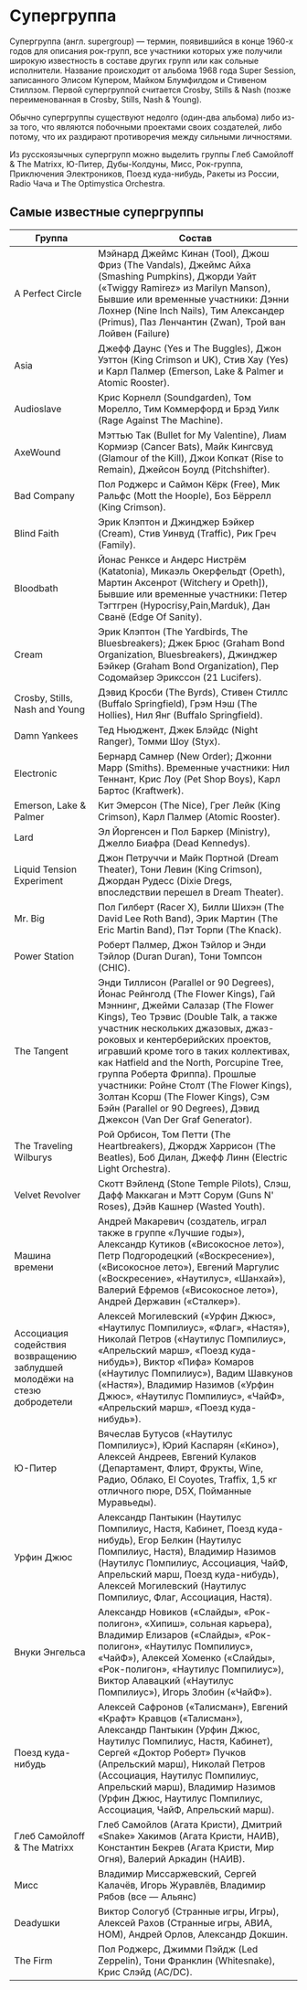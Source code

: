 # Супергруппа

Супергруппа (англ. supergroup) — термин, появившийся в конце 1960-х годов для 
описания рок-групп, все участники которых уже получили широкую известность в 
составе других групп или как сольные исполнители. Название происходит от 
альбома 1968 года Super Session, записанного Элисом Купером, Майком Блумфилдом 
и Стивеном Стиллзом. Первой супергруппой считается Crosby, Stills & Nash 
(позже переименованная в Crosby, Stills, Nash & Young).

Обычно супергруппы существуют недолго (один-два альбома) либо из-за того, что 
являются побочными проектами своих создателей, либо потому, что их раздирают 
противоречия между сильными личностями.

Из русскоязычных супергрупп можно выделить группы Глеб Самойлоff & The 
Matrixx, Ю-Питер, Дубы-Колдуны, Мисс, Рок-группа, Приключения Электроников, 
Поезд куда-нибудь, Ракеты из России, Radio Чача и The Optimystica Orchestra.

## Самые известные супергруппы
|Группа                         |Состав                                                                                                                                                                                                                                                                            |
|-------------------------------|----------------------------------------------------------------------------------------------------------------------------------------------------------------------------------------------------------------------------------------------------------------------------------|
|A Perfect Circle               |Мэйнард Джеймс Кинан (Tool), Джош Фриз (The Vandals), Джеймс Айха (Smashing Pumpkins), Джорди Уайт («Twiggy Ramirez» из Marilyn Manson), Бывшие или временные участники: Дэнни Лохнер (Nine Inch Nails), Тим Александер (Primus), Паз Ленчантин (Zwan), Трой ван Лойвен (Failure) |
|Asia                           |Джефф Даунс (Yes и The Buggles), Джон Уэттон (King Crimson и UK), Стив Хау (Yes) и Карл Палмер (Emerson, Lake & Palmer и Atomic Rooster).
|Audioslave                     |Крис Корнелл (Soundgarden), Том Морелло, Тим Коммерфорд и Брэд Уилк (Rage Against The Machine).
|AxeWound                       |Мэттью Так (Bullet for My Valentine), Лиам Кормиэр (Cancer Bats), Майк Кингсвуд (Glamour of the Kill), Джои Копкат (Rise to Remain), Джейсон Боулд (Pitchshifter).
|Bad Company                    |Пол Роджерс и Саймон Кёрк (Free), Мик Ральфс (Mott the Hoople), Боз Бёррелл (King Crimson).
|Blind Faith                    |Эрик Клэптон и Джинджер Бэйкер (Cream), Стив Уинвуд (Traffic), Рик Греч (Family).
|Bloodbath                      |Йонас Ренксе и Андерс Нистрём (Katatonia), Микаэль Окерфельдт (Opeth), Мартин Аксенрот (Witchery и Opeth]), Бывшие или временные участники: Петер Тэгтгрен (Hypocrisy,Pain,Marduk), Дан Сванё (Edge Of Sanity).
|Cream                          |Эрик Клэптон (The Yardbirds, The Bluesbreakers); Джек Брюс (Graham Bond Organization, Bluesbreakers), Джинджер Бэйкер (Graham Bond Organization), Пер Содомайзер Эрикссон (21 Lucifers).
|Crosby, Stills, Nash and Young |Дэвид Кросби (The Byrds), Стивен Стиллс (Buffalo Springfield), Грэм Нэш (The Hollies), Нил Янг (Buffalo Springfield).
|Damn Yankees                   |Тед Ньюджент, Джек Блэйдс (Night Ranger), Томми Шоу (Styx).
|Electronic                     |Бернард Самнер (New Order); Джонни Марр (Smiths). Временные участники: Нил Теннант, Крис Лоу (Pet Shop Boys), Карл Бартос (Kraftwerk).
|Emerson, Lake & Palmer         |Кит Эмерсон (The Nice), Грег Лейк (King Crimson), Карл Палмер (Atomic Rooster).
|Lard                           |Эл Йоргенсен и Пол Баркер (Ministry), Джелло Биафра (Dead Kennedys).
|Liquid Tension Experiment      |Джон Петруччи и Майк Портной (Dream Theater), Тони Левин (King Crimson), Джордан Рудесс (Dixie Dregs, впоследствии перешел в Dream Theater).
|Mr. Big                        |Пол Гилберт (Racer X), Билли Шихэн (The David Lee Roth Band), Эрик Мартин (The Eric Martin Band), Пэт Торпи (The Knack).
|Power Station                  |Роберт Палмер, Джон Тэйлор и Энди Тэйлор (Duran Duran), Тони Томпсон (CHIC).
|The Tangent                    |Энди Тиллисон (Parallel or 90 Degrees), Йонас Рейнголд (The Flower Kings), Гай Мэннинг, Джейми Салазар (The Flower Kings), Тео Трэвис (Double Talk, а также участник нескольких джазовых, джаз-роковых и кентерберийских проектов, игравший кроме того в таких коллективах, как Hatfield and the North, Porcupine Tree, группа Роберта Фриппа). Прошлые участники: Ройне Столт (The Flower Kings), Золтан Ксорш (The Flower Kings), Сэм Бэйн (Parallel or 90 Degrees), Дэвид Джексон (Van Der Graf Generator).
|The Traveling Wilburys         |Рой Орбисон, Том Петти (The Heartbreakers), Джордж Харрисон (The Beatles), Боб Дилан, Джефф Линн (Electric Light Orchestra).
|Velvet Revolver                |Скотт Вэйленд (Stone Temple Pilots), Слэш, Дафф Маккаган и Мэтт Сорум (Guns N' Roses), Дэйв Кашнер (Wasted Youth).
|Машина времени                 |Андрей Макаревич (создатель, играл также в группе «Лучшие годы»), Александр Кутиков («Високосное лето»), Петр Подгородецкий («Воскресение»), («Високосное лето»), Евгений Маргулис («Воскресение», «Наутилус», «Шанхай»), Валерий Ефремов («Високосное лето»), Андрей Державин («Сталкер»).
|Ассоциация содействия возвращению заблудшей молодёжи на стезю добродетели |Алексей Могилевский («Урфин Джюс», «Наутилус Помпилиус», «Флаг», «Настя»), Николай Петров («Наутилус Помпилиус», «Апрельский марш», «Поезд куда-нибудь»), Виктор «Пифа» Комаров («Наутилус Помпилиус»), Вадим Шавкунов («Настя»), Владимир Назимов («Урфин Джюс», «Наутилус Помпилиус», «ЧайФ», «Апрельский марш», «Поезд куда-нибудь»).
|Ю-Питер                        |Вячеслав Бутусов («Наутилус Помпилиус»), Юрий Каспарян («Кино»), Алексей Андреев, Евгений Кулаков (Департамент, Флирт, Фрукты, Wine, Радио, Облако, El Coyotes, Traffix, 1,5 кг отличного пюре, D5X, Пойманные Муравьеды).
|Урфин Джюс                     |Александр Пантыкин (Наутилус Помпилиус, Настя, Кабинет, Поезд куда-нибудь), Егор Белкин (Наутилус Помпилиус, Настя), Владимир Назимов (Наутилус Помпилиус, Ассоциация, ЧайФ, Апрельский марш, Поезд куда-нибудь), Алексей Могилевский (Наутилус Помпилиус, Флаг, Ассоциация, Настя).
|Внуки Энгельса                 |Александр Новиков («Слайды», «Рок-полигон», «Хипиш», сольная карьера), Владимир Елизаров («Слайды», «Рок-полигон», «Наутилус Помпилиус», «ЧайФ»), Алексей Хоменко («Слайды», «Рок-полигон», «Наутилус Помпилиус»), Виктор Алавацкий («Наутилус Помпилиус»), Игорь Злобин («ЧайФ»).
|Поезд куда-нибудь              |Алексей Сафронов («Талисман»), Евгений «Крафт» Кравцов («Талисман»), Александр Пантыкин (Урфин Джюс, Наутилус Помпилиус, Настя, Кабинет), Сергей «Доктор Роберт» Пучков (Апрельский марш), Николай Петров (Ассоциация, Наутилус Помпилиус, Апрельский марш), Владимир Назимов (Урфин Джюс, Наутилус Помпилиус, Ассоциация, ЧайФ, Апрельский марш).
|Глеб Самойлоff & The Matrixx   |Глеб Самойлов (Агата Кристи), Дмитрий «Snake» Хакимов (Агата Кристи, НАИВ), Константин Бекрев (Агата Кристи, Мир Огня), Валерий Аркадин (НАИВ).
|Мисс                           |Владимир Миссаржевский, Сергей Калачёв, Игорь Журавлёв, Владимир Рябов (все — Альянс)
|Deadушки                       |Виктор Сологуб (Странные игры, Игры), Алексей Рахов (Странные игры, АВИА, НОМ), Андрей Орлов, Александр Докшин.
|The Firm                       |Пол Роджерс, Джимми Пэйдж (Led Zeppelin), Тони Франклин (Whitesnake), Крис Слэйд (AC/DC).
